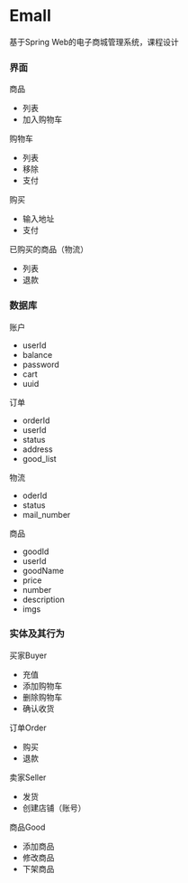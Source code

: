 # Emall
基于Spring Web的电子商城管理系统，课程设计



### 界面
商品
- 列表
- 加入购物车

购物车
- 列表
- 移除
- 支付

购买
- 输入地址
- 支付

已购买的商品（物流）
- 列表
- 退款

### 数据库

账户
- userId 
- balance
- password
- cart
- uuid

订单
- orderId
- userId
- status
- address
- good_list

物流
- oderId
- status
- mail_number

商品
- goodId
- userId
- goodName
- price
- number
- description
- imgs



### 实体及其行为
买家Buyer
- 充值
- 添加购物车
- 删除购物车
- 确认收货

订单Order
- 购买
- 退款

卖家Seller
- 发货
- 创建店铺（账号）

商品Good
- 添加商品
- 修改商品
- 下架商品


